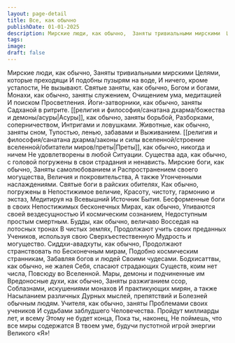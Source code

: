 ```yaml
---
layout: page-detail
title: Все, как обычно
publishDate: 01-01-2025
description: Мирские люди, как обычно,  Заняты тривиальными мирскими  Целями, которые преходящи  И подобны пузырям на воде,  И ничего, кроме усталости,  Не вызывают.  Святые заняты, как обычно,  Богом и богами,  Монахи, как обычно, заняты служение
tags:
image:
draft: false
---
```

Мирские люди, как обычно,  Заняты тривиальными мирскими  Целями, которые преходящи  И подобны пузырям на воде,  И ничего, кроме усталости,  Не вызывают.  Святые заняты, как обычно,  Богом и богами,  Монахи, как обычно, заняты служением,  Очищением ума, медитацией  И поиском Просветления.  Йоги-затворники, как обычно, заняты  Садханой в ритрите.  [[религия и философия/санатана дхарма/божества и демоны/асуры|Асуры]], как обычно, заняты борьбой,  Разборками, соперничеством,  Интригами и ловушками.  Животные, как обычно, заняты сном,  Тупостью, ленью, забавами и  Выживанием.  [[религия и философия/санатана дхарма/законы и силы вселенной/строение вселенной/обитатели миров/преты|Преты]], как обычно, никогда и ничем  Не удовлетворены  в любой  Ситуации.  Существа ада, как обычно, с головой  погружены  в свои страдания  и ненависть.  Мирские боги, как обычно,  Заняты самолюбованием и  Распространением своего могущества,  Величия и покровительства,  А также  Утонченными наслаждениями.  Святые боги в райских обителях,  Как обычно, погружены в  Непостижимое величие,  Красоту, чистоту, гармонию и экстаз,  Медитируя на Всевышний  Источник Бытия.  Бесформенные боги в своих  Непостижимых бесконечных  Мирах, как обычно,  Упиваются своей вездесущностью  И космическим сознанием,  Недоступным простым смертным.  Будды, как обычно, величаво  Восседая на лотосных тронах  В чистых землях,  Продолжают учить своих преданных  Учеников, используя свою  Сверхъестественную  Мудрость и могущество.  Сиддхи-авадхуты, как обычно,  Продолжают странствовать по  Бесконечным мирам,  Подобно космическим странникам,  Забавляя богов и людей  Своими чудесами.  Бодхисаттвы, как обычно, не жалея  Себя, спасают страдающих  Существ, коим нет числа,  Повсюду во Вселенной.  Мары, демоны и подчиненные им  Вредоносные духи, как обычно,  Заняты разжиганием ссор,  Соблазнами, искушениями монахов  И практикующих мирян, а также  Насыланием различных  Дурных мыслей, препятствий и  Болезней обычным людям.  Учителя, как обычно, заняты  Проблемами своих учеников  И судьбами заблудшего  Человечества.  Пройдут миллиарды лет, и всему  Этому не будет конца,  Пока ты, наконец,  Не поймешь, что все миры содержатся  В твоем уме, будучи пустотной  игрой энергии Великого «Я»!